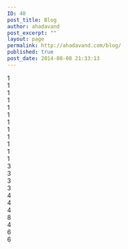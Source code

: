```yaml
---
ID: 40
post_title: Blog
author: ahadavand
post_excerpt: ""
layout: page
permalink: http://ahadavand.com/blog/
published: true
post_date: 2014-08-08 21:33:13
---
```

<div class="row show-grid">
<div class="col-md-1">1</div>
<div class="col-md-1">1</div>
<div class="col-md-1">1</div>
<div class="col-md-1">1</div>
<div class="col-md-1">1</div>
<div class="col-md-1">1</div>
<div class="col-md-1">1</div>
<div class="col-md-1">1</div>
<div class="col-md-1">1</div>
<div class="col-md-1">1</div>
<div class="col-md-1">1</div>
<div class="col-md-1">1</div>
</div>
<div class="row show-grid">
<div class="col-md-3">3</div>
<div class="col-md-3">3</div>
<div class="col-md-3">3</div>
<div class="col-md-3">3</div>
</div>
<div class="row show-grid">
<div class="col-md-4">4</div>
<div class="col-md-4">4</div>
<div class="col-md-4">4</div>
</div>
<div class="row show-grid">
<div class="col-md-8">8</div>
<div class="col-md-4">4</div>
</div>
<div class="row show-grid">
<div class="col-md-6">6</div>
<div class="col-md-6">6</div>
</div>